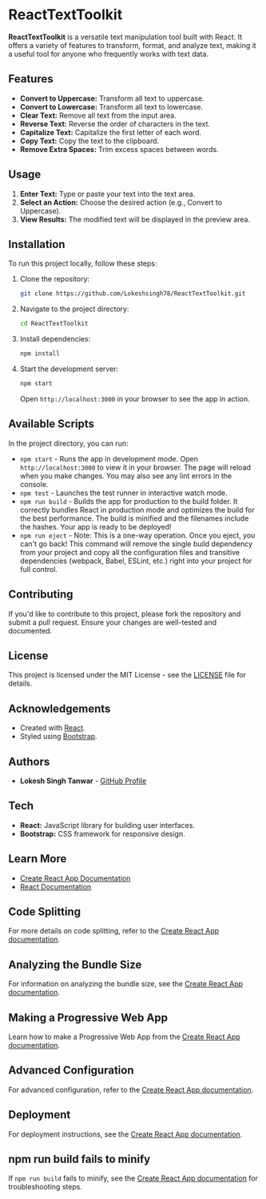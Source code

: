 # ReactTextToolkit

**ReactTextToolkit** is a versatile text manipulation tool built with React. It offers a variety of features to transform, format, and analyze text, making it a useful tool for anyone who frequently works with text data. 

## Features

- **Convert to Uppercase:** Transform all text to uppercase.
- **Convert to Lowercase:** Transform all text to lowercase.
- **Clear Text:** Remove all text from the input area.
- **Reverse Text:** Reverse the order of characters in the text. 
- **Capitalize Text:** Capitalize the first letter of each word.
- **Copy Text:** Copy the text to the clipboard.
- **Remove Extra Spaces:** Trim excess spaces between words. 

## Usage

1. **Enter Text:** Type or paste your text into the text area.
2. **Select an Action:** Choose the desired action (e.g., Convert to Uppercase).
3. **View Results:** The modified text will be displayed in the preview area.

## Installation

To run this project locally, follow these steps:

1. Clone the repository:
   ```bash
   git clone https://github.com/Lokeshsingh78/ReactTextToolkit.git
   ```

2. Navigate to the project directory:
   ```bash
   cd ReactTextToolkit
   ```

3. Install dependencies:
   ```bash
   npm install
   ```

4. Start the development server:
   ```bash
   npm start
   ```

   Open `http://localhost:3000` in your browser to see the app in action.

## Available Scripts

In the project directory, you can run:

- `npm start` - Runs the app in development mode. Open `http://localhost:3000` to view it in your browser. The page will reload when you make changes. You may also see any lint errors in the console.
- `npm test` - Launches the test runner in interactive watch mode.
- `npm run build` - Builds the app for production to the build folder. It correctly bundles React in production mode and optimizes the build for the best performance. The build is minified and the filenames include the hashes. Your app is ready to be deployed!
- `npm run eject` - Note: This is a one-way operation. Once you eject, you can't go back! This command will remove the single build dependency from your project and copy all the configuration files and transitive dependencies (webpack, Babel, ESLint, etc.) right into your project for full control.

## Contributing

If you'd like to contribute to this project, please fork the repository and submit a pull request. Ensure your changes are well-tested and documented.

## License

This project is licensed under the MIT License - see the [LICENSE](LICENSE) file for details.

## Acknowledgements

- Created with [React](https://reactjs.org/).
- Styled using [Bootstrap](https://getbootstrap.com/).

## Authors

- **Lokesh Singh Tanwar** - [GitHub Profile](https://github.com/Lokeshsingh78)

## Tech

- **React:** JavaScript library for building user interfaces.
- **Bootstrap:** CSS framework for responsive design.

## Learn More

- [Create React App Documentation](https://facebook.github.io/create-react-app/docs/getting-started)
- [React Documentation](https://reactjs.org/docs/getting-started.html)

## Code Splitting

For more details on code splitting, refer to the [Create React App documentation](https://facebook.github.io/create-react-app/docs/code-splitting).

## Analyzing the Bundle Size

For information on analyzing the bundle size, see the [Create React App documentation](https://facebook.github.io/create-react-app/docs/analyzing-the-bundle-size).

## Making a Progressive Web App

Learn how to make a Progressive Web App from the [Create React App documentation](https://facebook.github.io/create-react-app/docs/making-a-progressive-web-app).

## Advanced Configuration

For advanced configuration, refer to the [Create React App documentation](https://facebook.github.io/create-react-app/docs/advanced-configuration).

## Deployment

For deployment instructions, see the [Create React App documentation](https://facebook.github.io/create-react-app/docs/deployment).

## npm run build fails to minify

If `npm run build` fails to minify, see the [Create React App documentation](https://facebook.github.io/create-react-app/docs/troubleshooting#npm-run-build-fails-to-minify) for troubleshooting steps.
